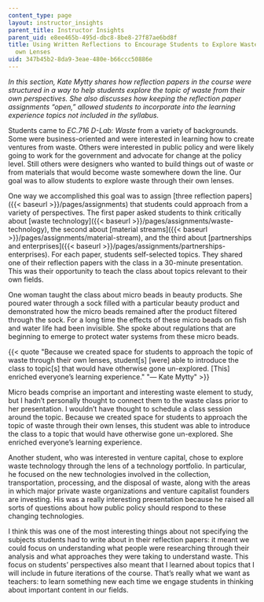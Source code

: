 ```yaml
---
content_type: page
layout: instructor_insights
parent_title: Instructor Insights
parent_uid: e8ee465b-495d-dbc8-8be8-27f87ae6bd8f
title: Using Written Reflections to Encourage Students to Explore Waste through their
  own Lenses
uid: 347b45b2-8da9-3eae-480e-b66ccc50886e
---
```


_In this section, Kate Mytty shares how reflection papers in the course were structured in a way to help students explore the topic of waste from their own perspectives. She also discusses how keeping the reflection paper assignments “open,” allowed students to incorporate into the learning experience topics not included in the syllabus._

Students came to _EC.716 D-Lab: Waste_ from a variety of backgrounds. Some were business-oriented and were interested in learning how to create ventures from waste. Others were interested in public policy and were likely going to work for the government and advocate for change at the policy level. Still others were designers who wanted to build things out of waste or from materials that would become waste somewhere down the line. Our goal was to allow students to explore waste through their own lenses.

One way we accomplished this goal was to assign [three reflection papers]({{< baseurl >}}/pages/assignments) that students could approach from a variety of perspectives. The first paper asked students to think critically about [waste technology]({{< baseurl >}}/pages/assignments/waste-technology), the second about [material streams]({{< baseurl >}}/pages/assignments/material-stream), and the third about [partnerships and enterprises]({{< baseurl >}}/pages/assignments/partnerships-enterprises). For each paper, students self-selected topics. They shared one of their reflection papers with the class in a 30-minute presentation. This was their opportunity to teach the class about topics relevant to their own fields.

One woman taught the class about micro beads in beauty products. She poured water through a sock filled with a particular beauty product and demonstrated how the micro beads remained after the product filtered through the sock. For a long time the effects of these micro beads on fish and water life had been invisible. She spoke about regulations that are beginning to emerge to protect water systems from these micro beads.

{{< quote "Because we created space for students to approach the topic of waste through their own lenses, student[s] [were] able to introduce the class to topic[s] that would have otherwise gone un-explored. [This] enriched everyone’s learning experience." "— Kate Mytty" >}}

Micro beads comprise an important and interesting waste element to study, but I hadn’t personally thought to connect them to the waste class prior to her presentation. I wouldn’t have thought to schedule a class session around the topic. Because we created space for students to approach the topic of waste through their own lenses, this student was able to introduce the class to a topic that would have otherwise gone un-explored. She enriched everyone’s learning experience.

Another student, who was interested in venture capital, chose to explore waste technology through the lens of a technology portfolio. In particular, he focused on the new technologies involved in the collection, transportation, processing, and the disposal of waste, along with the areas in which major private waste organizations and venture capitalist founders are investing. His was a really interesting presentation because he raised all sorts of questions about how public policy should respond to these changing technologies.

I think this was one of the most interesting things about not specifying the subjects students had to write about in their reflection papers: it meant we could focus on understanding what people were researching through their analysis and what approaches they were taking to understand waste. This focus on students’ perspectives also meant that I learned about topics that I will include in future iterations of the course. That’s really what we want as teachers: to learn something new each time we engage students in thinking about important content in our fields.